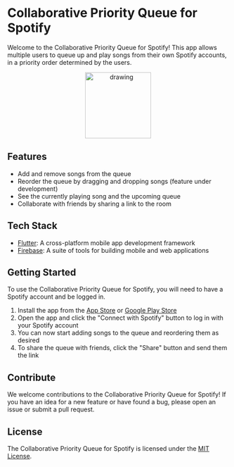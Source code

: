 # Collaborative Priority Queue for Spotify

Welcome to the Collaborative Priority Queue for Spotify! This app allows multiple users to queue up and play songs from their own Spotify accounts, in a priority order determined by the users.


<p align="center">
  <img src="https://user-images.githubusercontent.com/95779146/209579660-920eb4bd-9a14-4f89-995a-ae3831d262fe.jpg" alt="drawing" width="150"/>
</p>

## Features

- Add and remove songs from the queue
- Reorder the queue by dragging and dropping songs (feature under development)
- See the currently playing song and the upcoming queue
- Collaborate with friends by sharing a link to the room

## Tech Stack

- [Flutter](https://flutter.dev): A cross-platform mobile app development framework
- [Firebase](https://firebase.google.com): A suite of tools for building mobile and web applications

## Getting Started

To use the Collaborative Priority Queue for Spotify, you will need to have a Spotify account and be logged in.

1. Install the app from the [App Store](https://itunes.apple.com) or [Google Play Store](https://play.google.com)
2. Open the app and click the "Connect with Spotify" button to log in with your Spotify account
3. You can now start adding songs to the queue and reordering them as desired
4. To share the queue with friends, click the "Share" button and send them the link

## Contribute

We welcome contributions to the Collaborative Priority Queue for Spotify! If you have an idea for a new feature or have found a bug, please open an issue or submit a pull request.

## License

The Collaborative Priority Queue for Spotify is licensed under the [MIT License](LICENSE).
